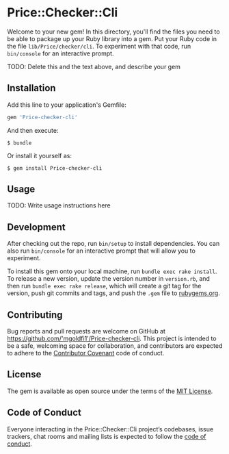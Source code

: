 # Price::Checker::Cli

Welcome to your new gem! In this directory, you'll find the files you need to be able to package up your Ruby library into a gem. Put your Ruby code in the file `lib/Price/checker/cli`. To experiment with that code, run `bin/console` for an interactive prompt.

TODO: Delete this and the text above, and describe your gem

## Installation

Add this line to your application's Gemfile:

```ruby
gem 'Price-checker-cli'
```

And then execute:

    $ bundle

Or install it yourself as:

    $ gem install Price-checker-cli

## Usage

TODO: Write usage instructions here

## Development

After checking out the repo, run `bin/setup` to install dependencies. You can also run `bin/console` for an interactive prompt that will allow you to experiment.

To install this gem onto your local machine, run `bundle exec rake install`. To release a new version, update the version number in `version.rb`, and then run `bundle exec rake release`, which will create a git tag for the version, push git commits and tags, and push the `.gem` file to [rubygems.org](https://rubygems.org).

## Contributing

Bug reports and pull requests are welcome on GitHub at https://github.com/'mgoldfi1'/Price-checker-cli. This project is intended to be a safe, welcoming space for collaboration, and contributors are expected to adhere to the [Contributor Covenant](http://contributor-covenant.org) code of conduct.

## License

The gem is available as open source under the terms of the [MIT License](https://opensource.org/licenses/MIT).

## Code of Conduct

Everyone interacting in the Price::Checker::Cli project’s codebases, issue trackers, chat rooms and mailing lists is expected to follow the [code of conduct](https://github.com/'mgoldfi1'/Price-checker-cli/blob/master/CODE_OF_CONDUCT.md).
